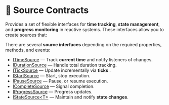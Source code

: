 # 🧩 Source Contracts

Provides a set of flexible interfaces for **time tracking**, **state management**, and **progress monitoring** in
reactive systems. These interfaces allow you to create sources that:

There are several **source interfaces** depending on the required properties, methods, and events:

- [ITimeSource](ITimeSource.md) — Track **current time**  and notify listeners of changes.
- [IDurationSource](IDurationSource.md) — Handle total duration tracking.
- [ITickSource](ITickSource.md) — Update incrementally via **ticks** .
- [IStartSource](IStartSource.md) — Start, stop execution.
- [IPauseSource](IPauseSource.md) — Pause, or resume execution.
- [ICompleteSource](ICompleteSource.md) — Signal completion.
- [IProgressSource](IProgressSource.md) — Progress updates.
- [IStateSource&lt;T&gt;](IStateSource.md) — Maintain and notify **state changes**.